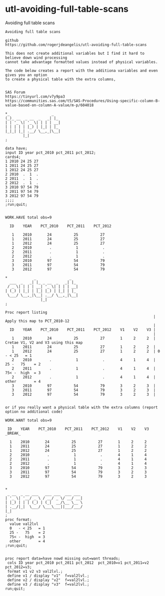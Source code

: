 # utl-avoiding-full-table-scans
Avoiding full table scans

    Avoiding full table scans                                                                                         
                                                                                                                      
    github                                                                                                            
    https://github.com/rogerjdeangelis/utl-avoiding-full-table-scans                                                  
                                                                                                                      
    This does not create additional variables but I find it hard to believe down wind processing                      
    cannot take advantage formatted values instead of physical variables.                                             
                                                                                                                      
    The code below creates a report with the additiona variables and even gives you an option                         
    to create a physical table with the extra columns,                                                                
                                                                                                                      
                                                                                                                      
    SAS Forum                                                                                                         
    https://tinyurl.com/v7y9pa3                                                                                       
    https://communities.sas.com/t5/SAS-Procedures/Using-specific-column-B-value-based-on-column-A-value/m-p/604018    
                                                                                                                      
    *_                   _                                                                                            
    (_)_ __  _ __  _   _| |_                                                                                          
    | | '_ \| '_ \| | | | __|                                                                                         
    | | | | | |_) | |_| | |_                                                                                          
    |_|_| |_| .__/ \__,_|\__|                                                                                         
            |_|                                                                                                       
    ;                                                                                                                 
                                                                                                                      
    data have;                                                                                                        
    input ID year pct_2010 pct_2011 pct_2012;                                                                         
    cards4;                                                                                                           
    1 2010 24 25 27                                                                                                   
    1 2011 24 25 27                                                                                                   
    1 2012 24 25 27                                                                                                   
    2 2010  .  1  .                                                                                                   
    2 2011  .  1  .                                                                                                   
    2 2012  .  1  .                                                                                                   
    3 2010 97 54 79                                                                                                   
    3 2011 97 54 79                                                                                                   
    3 2012 97 54 79                                                                                                   
    ;;;;                                                                                                              
    ;run;quit;                                                                                                        
                                                                                                                      
                                                                                                                      
    WORK.HAVE total obs=9                                                                                             
                                                                                                                      
      ID    YEAR    PCT_2010    PCT_2011    PCT_2012                                                                  
                                                                                                                      
       1    2010       24          25          27                                                                     
       1    2011       24          25          27                                                                     
       1    2012       24          25          27                                                                     
       2    2010        .           1           .                                                                     
       2    2011        .           1           .                                                                     
       2    2012        .           1           .                                                                     
       3    2010       97          54          79                                                                     
       3    2011       97          54          79                                                                     
       3    2012       97          54          79                                                                     
                                                                                                                      
    *            _               _                                                                                    
      ___  _   _| |_ _ __  _   _| |_                                                                                  
     / _ \| | | | __| '_ \| | | | __|                                                                                 
    | (_) | |_| | |_| |_) | |_| | |_                                                                                  
     \___/ \__,_|\__| .__/ \__,_|\__|                                                                                 
                    |_|                                                                                               
    ;                                                                                                                 
                                                                                                                      
    Proc report listing                                                                                               
                                                                       | Apply this map to PCT_2010-12                
                                                                       |                                              
      ID    YEAR    PCT_2010    PCT_2011    PCT_2012    V1    V2    V3 |                                              
                                                                       |                                              
       1    2010       24          25          27       1     2     2  | Cretae V1, V2 and V3 using this map          
       1    2011       24          25          27       1     2     2  |                                              
       1    2012       24          25          27       1     2     2  | 0   - < 25   = 1                             
       2    2010        .           1           .       4     1     4  | 25 -   75    = 2                             
       2    2011        .           1           .       4     1     4  | 75< -  high  = 3                             
       2    2012        .           1           .       4     1     4  | other        = 4                             
       3    2010       97          54          79       3     2     3  |                                              
       3    2011       97          54          79       3     2     3  |                                              
       3    2012       97          54          79       3     2     3  |                                              
                                                                                                                      
                                                                                                                      
    or if you really want a physical table with the extra columns (report option no additional code)                  
                                                                                                                      
    WORK.WANT total obs=9                                                                                             
                                                                                                                      
     ID    YEAR    PCT_2010    PCT_2011    PCT_2012    V1    V2    V3    _BREAK_                                      
                                                                                                                      
      1    2010       24          25          27       1     2     2                                                  
      1    2011       24          25          27       1     2     2                                                  
      1    2012       24          25          27       1     2     2                                                  
      2    2010        .           1           .       4     1     4                                                  
      2    2011        .           1           .       4     1     4                                                  
      2    2012        .           1           .       4     1     4                                                  
      3    2010       97          54          79       3     2     3                                                  
      3    2011       97          54          79       3     2     3                                                  
      3    2012       97          54          79       3     2     3                                                  
                                                                                                                      
                                                                                                                      
    *                                                                                                                 
     _ __  _ __ ___   ___ ___  ___ ___                                                                                
    | '_ \| '__/ _ \ / __/ _ \/ __/ __|                                                                               
    | |_) | | | (_) | (_|  __/\__ \__ \                                                                               
    | .__/|_|  \___/ \___\___||___/___/                                                                               
    |_|                                                                                                               
    ;                                                                                                                 
    proc format;                                                                                                      
      value val2lvl                                                                                                   
      0   - < 25   = 1                                                                                                
      25 -   75    = 2                                                                                                
      75< -  high  = 3                                                                                                
      other        = 4                                                                                                
    ;run;quit;                                                                                                        
                                                                                                                      
                                                                                                                      
    proc report data=have nowd missing out=want threads;                                                              
     cols ID year pct_2010 pct_2011 pct_2012  pct_2010=v1 pct_2011=v2 pct_2012=v3;                                    
     format v1 v2 v3 val2lvl.;                                                                                        
     define v1 / display "v1"  f=val2lvl.;                                                                            
     define v2 / display "v2"  f=val2lvl.;                                                                            
     define v3 / display "v3"  f=val2lvl.;                                                                            
    run;quit;                                                                                                         
                                                                                                                      
                                                                                                                      
